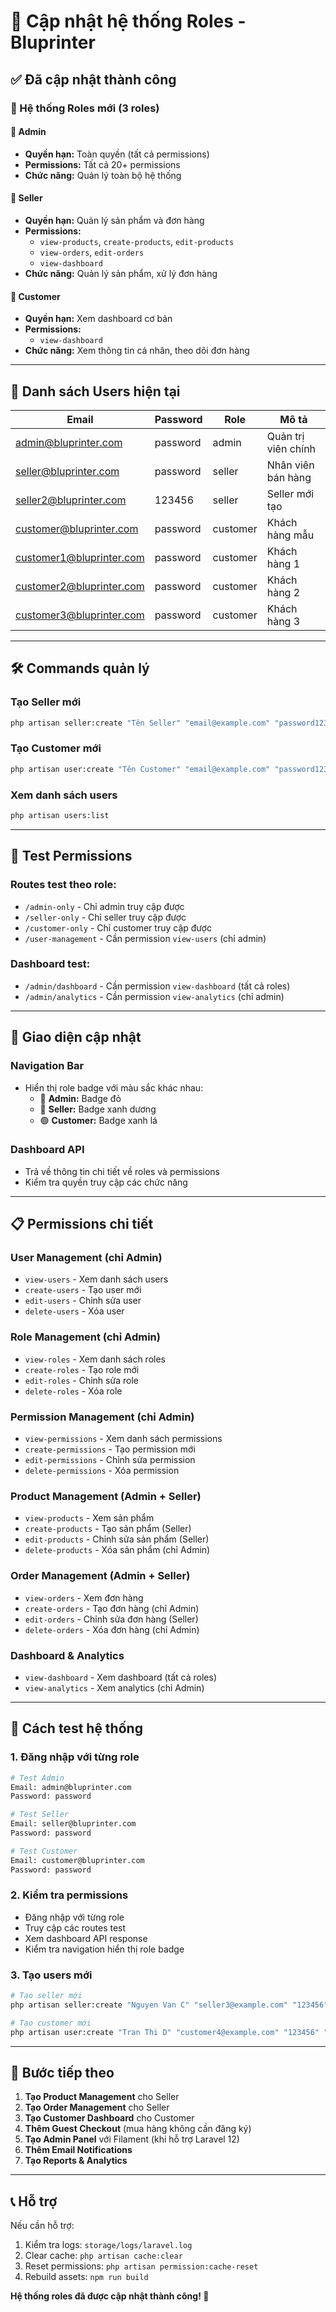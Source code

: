 # 🔄 Cập nhật hệ thống Roles - Bluprinter

## ✅ Đã cập nhật thành công

### 🔐 Hệ thống Roles mới (3 roles)

#### 👑 **Admin**

-   **Quyền hạn:** Toàn quyền (tất cả permissions)
-   **Permissions:** Tất cả 20+ permissions
-   **Chức năng:** Quản lý toàn bộ hệ thống

#### 🛒 **Seller**

-   **Quyền hạn:** Quản lý sản phẩm và đơn hàng
-   **Permissions:**
    -   `view-products`, `create-products`, `edit-products`
    -   `view-orders`, `edit-orders`
    -   `view-dashboard`
-   **Chức năng:** Quản lý sản phẩm, xử lý đơn hàng

#### 👤 **Customer**

-   **Quyền hạn:** Xem dashboard cơ bản
-   **Permissions:**
    -   `view-dashboard`
-   **Chức năng:** Xem thông tin cá nhân, theo dõi đơn hàng

---

## 👥 Danh sách Users hiện tại

| Email                    | Password | Role     | Mô tả               |
| ------------------------ | -------- | -------- | ------------------- |
| admin@bluprinter.com     | password | admin    | Quản trị viên chính |
| seller@bluprinter.com    | password | seller   | Nhân viên bán hàng  |
| seller2@bluprinter.com   | 123456   | seller   | Seller mới tạo      |
| customer@bluprinter.com  | password | customer | Khách hàng mẫu      |
| customer1@bluprinter.com | password | customer | Khách hàng 1        |
| customer2@bluprinter.com | password | customer | Khách hàng 2        |
| customer3@bluprinter.com | password | customer | Khách hàng 3        |

---

## 🛠️ Commands quản lý

### Tạo Seller mới

```bash
php artisan seller:create "Tên Seller" "email@example.com" "password123"
```

### Tạo Customer mới

```bash
php artisan user:create "Tên Customer" "email@example.com" "password123" "customer"
```

### Xem danh sách users

```bash
php artisan users:list
```

---

## 🧪 Test Permissions

### Routes test theo role:

-   `/admin-only` - Chỉ admin truy cập được
-   `/seller-only` - Chỉ seller truy cập được
-   `/customer-only` - Chỉ customer truy cập được
-   `/user-management` - Cần permission `view-users` (chỉ admin)

### Dashboard test:

-   `/admin/dashboard` - Cần permission `view-dashboard` (tất cả roles)
-   `/admin/analytics` - Cần permission `view-analytics` (chỉ admin)

---

## 🎨 Giao diện cập nhật

### Navigation Bar

-   Hiển thị role badge với màu sắc khác nhau:
    -   🔴 **Admin:** Badge đỏ
    -   🔵 **Seller:** Badge xanh dương
    -   🟢 **Customer:** Badge xanh lá

### Dashboard API

-   Trả về thông tin chi tiết về roles và permissions
-   Kiểm tra quyền truy cập các chức năng

---

## 📋 Permissions chi tiết

### User Management (chỉ Admin)

-   `view-users` - Xem danh sách users
-   `create-users` - Tạo user mới
-   `edit-users` - Chỉnh sửa user
-   `delete-users` - Xóa user

### Role Management (chỉ Admin)

-   `view-roles` - Xem danh sách roles
-   `create-roles` - Tạo role mới
-   `edit-roles` - Chỉnh sửa role
-   `delete-roles` - Xóa role

### Permission Management (chỉ Admin)

-   `view-permissions` - Xem danh sách permissions
-   `create-permissions` - Tạo permission mới
-   `edit-permissions` - Chỉnh sửa permission
-   `delete-permissions` - Xóa permission

### Product Management (Admin + Seller)

-   `view-products` - Xem sản phẩm
-   `create-products` - Tạo sản phẩm (Seller)
-   `edit-products` - Chỉnh sửa sản phẩm (Seller)
-   `delete-products` - Xóa sản phẩm (chỉ Admin)

### Order Management (Admin + Seller)

-   `view-orders` - Xem đơn hàng
-   `create-orders` - Tạo đơn hàng (chỉ Admin)
-   `edit-orders` - Chỉnh sửa đơn hàng (Seller)
-   `delete-orders` - Xóa đơn hàng (chỉ Admin)

### Dashboard & Analytics

-   `view-dashboard` - Xem dashboard (tất cả roles)
-   `view-analytics` - Xem analytics (chỉ Admin)

---

## 🔄 Cách test hệ thống

### 1. Đăng nhập với từng role

```bash
# Test Admin
Email: admin@bluprinter.com
Password: password

# Test Seller
Email: seller@bluprinter.com
Password: password

# Test Customer
Email: customer@bluprinter.com
Password: password
```

### 2. Kiểm tra permissions

-   Đăng nhập với từng role
-   Truy cập các routes test
-   Xem dashboard API response
-   Kiểm tra navigation hiển thị role badge

### 3. Tạo users mới

```bash
# Tạo seller mới
php artisan seller:create "Nguyen Van C" "seller3@example.com" "123456"

# Tạo customer mới
php artisan user:create "Tran Thi D" "customer4@example.com" "123456" "customer"
```

---

## 🚀 Bước tiếp theo

1. **Tạo Product Management** cho Seller
2. **Tạo Order Management** cho Seller
3. **Tạo Customer Dashboard** cho Customer
4. **Thêm Guest Checkout** (mua hàng không cần đăng ký)
5. **Tạo Admin Panel** với Filament (khi hỗ trợ Laravel 12)
6. **Thêm Email Notifications**
7. **Tạo Reports & Analytics**

---

## 📞 Hỗ trợ

Nếu cần hỗ trợ:

1. Kiểm tra logs: `storage/logs/laravel.log`
2. Clear cache: `php artisan cache:clear`
3. Reset permissions: `php artisan permission:cache-reset`
4. Rebuild assets: `npm run build`

**Hệ thống roles đã được cập nhật thành công! 🎉**
